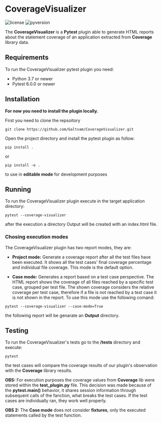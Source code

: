 # CoverageVisualizer
![license](https://img.shields.io/github/license/Galtvam/CoverageVisualizer) ![pyversion](https://img.shields.io/pypi/pyversions/pytest)

The **CoverageVisualizer** is a **Pytest** plugin able to generate HTML reports about the statement coverage of an application extracted from **Coverage** library data.

## Requirements

To run the CoverageVisualizer pytest plugin you need:
- Python 3.7 or newer
- Pytest 6.0.0 or newer

## Installation

**For now you need to install the plugin locally.**

First you need to clone the repsoitory

```shell
git clone https://github.com/Galtvam/CoverageVisualizer.git
```
Open the project directory and install the pytest plugin as follow:

```shell
pip install .
```
or

```shell
pip install -e .
```

to use in **editable mode** for development purposes

## Running

To run the CoverageVisualizer plugin execute in the target application directory:

```shell
pytest --coverage-visualizer
```

after the execution a directory Output will be created with an index.html file.

### Chosing execution modes

The CoverageVisualizer plugin has two report modes, they are:

- **Project mode:** Generate a coverage report after all the test files have been executed. It shows all the test cases' final coverage percentage and individual file coverage. This mode is the default option.

- **Case mode:** Generates a report based on a test case perspective. The HTML report shows the coverage of all files reached by a specific test case, grouped per test file. The shown coverage considers the relative coverage per test case, therefore if a file is not reached by a test case it is not shown in the report. To use this mode use the following comand:

```shell
pytest --coverage-visualizer --case-mode=True
```

the following report will be genarate an **Output** directory.

## Testing

To run the CoverageVisualizer's tests go to the **/tests** directory and execute:

```shell
pytest
```

the test cases will compare the coverage results of our plugin's observation with the **Coverage** library results. 


**OBS:** For execution purposes the coverage values from **Coverage** lib were stored within the **test_plugin.py** file. This decision was made because of the **pytest.main()** behavior, it shares session information through subsequent calls of the fanction, what breaks the test cases. If the test cases are individually ran, they work well properly.

**OBS 2:** The **Case mode** does not consider **fixtures**, only the executed statements called by the test function. 
